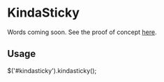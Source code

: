KindaSticky
=========================

Words coming soon. See the proof of concept [here](http://jsfiddle.net/cvalleskey/Pyh6Y/).


Usage
-----

$('#kindasticky').kindasticky();
	